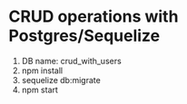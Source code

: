 # CRUD operations with Postgres/Sequelize

1. DB name: crud_with_users
1. npm install
1. sequelize db:migrate
1. npm start

